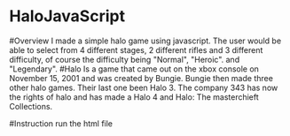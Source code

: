 # HaloJavaScript
#Overview
I made a simple halo game using javascript. The user would be able to select from 4 different stages, 2 different rifles
and 3 different difficulty, of course the difficulty being "Normal", "Heroic". and "Legendary".
#Halo
Is a game that came out on the xbox console on November 15, 2001 and was created by Bungie. Bungie then made three other halo
games. Their last one been Halo 3. The company 343 has now the rights of halo and has made a Halo 4 and Halo: The masterchieft
Collections.

#Instruction
run the html file
